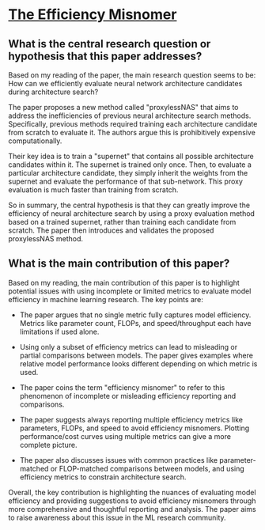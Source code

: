 # [The Efficiency Misnomer](https://arxiv.org/abs/2110.12894v2)

## What is the central research question or hypothesis that this paper addresses?

 Based on my reading of the paper, the main research question seems to be: How can we efficiently evaluate neural network architecture candidates during architecture search?

The paper proposes a new method called "proxylessNAS" that aims to address the inefficiencies of previous neural architecture search methods. Specifically, previous methods required training each architecture candidate from scratch to evaluate it. The authors argue this is prohibitively expensive computationally. 

Their key idea is to train a "supernet" that contains all possible architecture candidates within it. The supernet is trained only once. Then, to evaluate a particular architecture candidate, they simply inherit the weights from the supernet and evaluate the performance of that sub-network. This proxy evaluation is much faster than training from scratch.

So in summary, the central hypothesis is that they can greatly improve the efficiency of neural architecture search by using a proxy evaluation method based on a trained supernet, rather than training each candidate from scratch. The paper then introduces and validates the proposed proxylessNAS method.


## What is the main contribution of this paper?

 Based on my reading, the main contribution of this paper is to highlight potential issues with using incomplete or limited metrics to evaluate model efficiency in machine learning research. The key points are:

- The paper argues that no single metric fully captures model efficiency. Metrics like parameter count, FLOPs, and speed/throughput each have limitations if used alone. 

- Using only a subset of efficiency metrics can lead to misleading or partial comparisons between models. The paper gives examples where relative model performance looks different depending on which metric is used.

- The paper coins the term "efficiency misnomer" to refer to this phenomenon of incomplete or misleading efficiency reporting and comparisons. 

- The paper suggests always reporting multiple efficiency metrics like parameters, FLOPs, and speed to avoid efficiency misnomers. Plotting performance/cost curves using multiple metrics can give a more complete picture.

- The paper also discusses issues with common practices like parameter-matched or FLOP-matched comparisons between models, and using efficiency metrics to constrain architecture search.

Overall, the key contribution is highlighting the nuances of evaluating model efficiency and providing suggestions to avoid efficiency misnomers through more comprehensive and thoughtful reporting and analysis. The paper aims to raise awareness about this issue in the ML research community.
